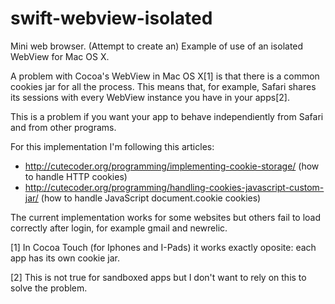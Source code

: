 # swift-webview-isolated

Mini web browser. (Attempt to create an) Example of use of an isolated WebView for Mac OS X.

A problem with Cocoa's WebView in Mac OS X[1] is that there is a common cookies jar for all the process.
This means that, for example, Safari shares its sessions with every WebView instance you have in your apps[2].

This is a problem if you want your app to behave independiently from Safari and from other programs.

For this implementation I'm following this articles:

* http://cutecoder.org/programming/implementing-cookie-storage/ (how to handle HTTP cookies)
* http://cutecoder.org/programming/handling-cookies-javascript-custom-jar/ (how to handle JavaScript document.cookie cookies)

The current implementation works for some websites but others fail to load correctly after login, for example gmail and newrelic.

[1] In Cocoa Touch (for Iphones and I-Pads) it works exactly oposite: each app has its own cookie jar.

[2] This is not true for sandboxed apps but I don't want to rely on this to solve the problem.
